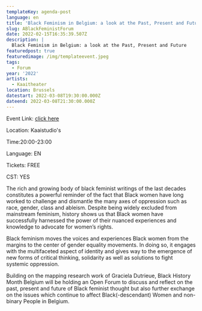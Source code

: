 ```yaml
---
templateKey: agenda-post
language: en
title: 'Black Feminism in Belgium: a look at the Past, Present and Future'
slug: ABlackFeministForum
date: 2022-02-15T16:35:39.507Z
description: |
  Black Feminism in Belgium: a look at the Past, Present and Future
featuredpost: true
featuredimage: /img/templateevent.jpeg
tags:
  - Forum
year: '2022'
artists:
  - Kaaitheater
location: Brussels
datestart: 2022-03-08T19:30:00.000Z
dateend: 2022-03-08T21:30:00.000Z
---
```

Event Link: [click here](https://www.abconcerts.be/nl/agenda/bhm-x-ab-talks-black-female-representation-in-the-music-industry/a105J000005Hp7jQAC)

Location: Kaaistudio's

Time:20:00-23:00

Language: EN

Tickets: FREE

CST: YES

The rich and growing body of black feminist writings of the last decades constitutes a powerful reminder of the fact that Black women have long worked to challenge and dismantle the many axes of oppression such as race, gender, class and ableism. Despite being widely excluded from mainstream feminism, history shows us that Black women have successfully harnessed the power of their nuanced experiences and knowledge to advocate for women’s rights.

Black feminism moves the voices and experiences Black women from the margins to the center of gender equality movements. In doing so, it engages with the multifaceted aspect of identity and gives way to the emergence of new forms of critical thinking, solidarity as well as solutions to fight systemic oppression.

Building on the mapping research work of Graciela Dutrieue, Black History Month Belgium will be holding an Open Forum to discuss and reflect on the past, present and future of Black feminist thought but also further exchange on the issues which continue to affect Black(-descendant) Women and non-binary People in Belgium.
